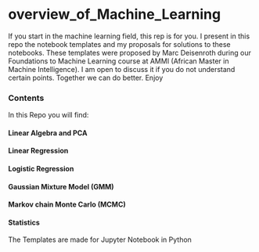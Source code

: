 # overview_of_Machine_Learning
If you start in the machine learning field, this rep is for you. I present in this repo the notebook templates and my proposals for solutions to these notebooks. These templates were proposed by Marc Deisenroth during our Foundations to Machine Learning course at AMMI (African Master in Machine Intelligence). I am open to discuss it if you do not understand certain points. Together we can do better.  Enjoy
### Contents
In this Repo you will find:
#### Linear Algebra and PCA
#### Linear Regression
#### Logistic Regression
#### Gaussian Mixture Model (GMM)
#### Markov chain Monte Carlo (MCMC)
#### Statistics

The Templates are made for Jupyter Notebook in Python

